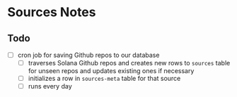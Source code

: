 # Sources Notes

## Todo
- [ ] cron job for saving Github repos to our database
  - [ ] traverses Solana Github repos and creates new rows to `sources` table for unseen repos and updates existing ones if necessary
  - [ ] initializes a row in `sources-meta` table for that source
  - [ ] runs every day